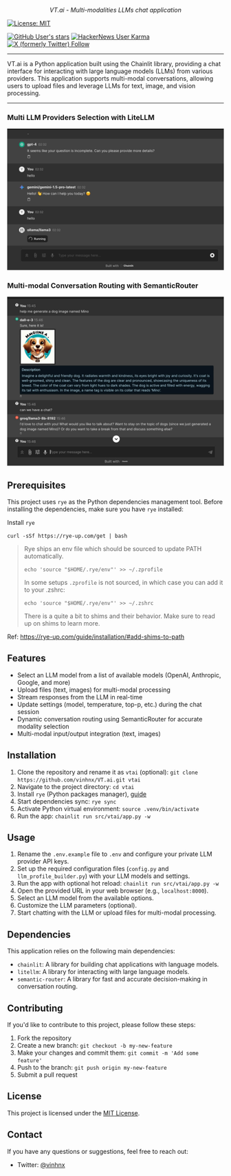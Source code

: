 <p align="center">
  <em>VT.ai - Multi-modalities LLMs chat application</em>
</p>

[![License: MIT](https://img.shields.io/badge/License-MIT-yellow.svg)](https://opensource.org/licenses/MIT)

[![GitHub User's stars](https://img.shields.io/github/stars/vinhnx)](https://github.com/vinhnx)
[![HackerNews User Karma](https://img.shields.io/hackernews/user-karma/vinhnx)](https://news.ycombinator.com/user?id=vinhnx)
[![X (formerly Twitter) Follow](https://img.shields.io/twitter/follow/vinhnx)](https://x.com/vinhnx)

---

VT.ai is a Python application built using the Chainlit library, providing a chat interface for interacting with large language models (LLMs) from various providers. This application supports multi-modal conversations, allowing users to upload files and leverage LLMs for text, image, and vision processing.

---

### Multi LLM Providers Selection with LiteLLM

![Multi LLM Providers](./src/vtai/resources/screenshot/1.jpg)

### Multi-modal Conversation Routing with SemanticRouter

![Multi-modal Conversation](./src/vtai/resources/screenshot/2.jpg)

## Prerequisites

This project uses `rye` as the Python dependencies management tool. Before installing the dependencies, make sure you have `rye` installed:

Install `rye`

```
curl -sSf https://rye-up.com/get | bash
```

> Rye ships an env file which should be sourced to update PATH automatically.
>
> ```
> echo 'source "$HOME/.rye/env"' >> ~/.zprofile
> ```
>
> In some setups `.zprofile` is not sourced, in which case you can add it to your .zshrc:
>
> ```
> echo 'source "$HOME/.rye/env"' >> ~/.zshrc
> ```
>
> There is a quite a bit to shims and their behavior. Make sure to read up on shims to learn more.

Ref: https://rye-up.com/guide/installation/#add-shims-to-path

## Features

-   Select an LLM model from a list of available models (OpenAI, Anthropic, Google, and more)
-   Upload files (text, images) for multi-modal processing
-   Stream responses from the LLM in real-time
-   Update settings (model, temperature, top-p, etc.) during the chat session
-   Dynamic conversation routing using SemanticRouter for accurate modality selection
-   Multi-modal input/output integration (text, images)

## Installation

1. Clone the repository and rename it as `vtai` (optional): `git clone https://github.com/vinhnx/VT.ai.git vtai`
1. Navigate to the project directory: `cd vtai`
1. Install `rye` (Python packages manager), [guide](https://github.com/vinhnx/VT.ai/blob/main/README.md#prerequisites)
1. Start dependencies sync: `rye sync`
1. Activate Python virtual environment: `source .venv/bin/activate`
1. Run the app: `chainlit run src/vtai/app.py -w`

## Usage

1. Rename the `.env.example` file to `.env` and configure your private LLM provider API keys.
2. Set up the required configuration files (`config.py` and `llm_profile_builder.py`) with your LLM models and settings.
3. Run the app with optional hot reload: `chainlit run src/vtai/app.py -w`
4. Open the provided URL in your web browser (e.g., `localhost:8000`).
5. Select an LLM model from the available options.
6. Customize the LLM parameters (optional).
7. Start chatting with the LLM or upload files for multi-modal processing.

## Dependencies

This application relies on the following main dependencies:

-   `chainlit`: A library for building chat applications with language models.
-   `litellm`: A library for interacting with large language models.
-   `semantic-router`: A library for fast and accurate decision-making in conversation routing.

## Contributing

If you'd like to contribute to this project, please follow these steps:

1. Fork the repository
2. Create a new branch: `git checkout -b my-new-feature`
3. Make your changes and commit them: `git commit -m 'Add some feature'`
4. Push to the branch: `git push origin my-new-feature`
5. Submit a pull request

## License

This project is licensed under the [MIT License](LICENSE).

## Contact

If you have any questions or suggestions, feel free to reach out:

-   Twitter: [@vinhnx](https://twitter.com/vinhnx)
